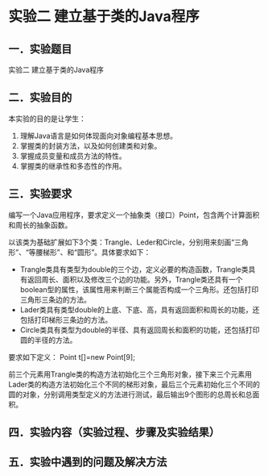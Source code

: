 # 实验二  建立基于类的Java程序

## 一．实验题目

实验二  建立基于类的Java程序

## 二．实验目的

本实验的目的是让学生：

1. 理解Java语言是如何体现面向对象编程基本思想。
2. 掌握类的封装方法，以及如何创建类和对象。
3. 掌握成员变量和成员方法的特性。
4. 掌握类的继承性和多态性的作用。

## 三．实验要求

编写一个Java应用程序，要求定义一个抽象类（接口）Point，包含两个计算面积和周长的抽象函数。

以该类为基础扩展如下3个类：Trangle、Leder和Circle，分别用来刻画“三角形”、“等腰梯形”、和“圆形”。具体要求如下：

- Trangle类具有类型为double的三个边，定义必要的构造函数，Trangle类具有返回周长、面积以及修改三个边的功能。另外，Trangle类还具有一个boolean型的属性，该属性用来判断三个属能否构成一个三角形。还包括打印三角形三条边的方法。
- Lader类具有类型double的上底、下底、高，具有返回面积和周长的功能，还包括打印梯形三条边的方法。
- Circle类具有类型为double的半径、具有返回周长和面积的功能，还包括打印圆的半径的方法。

要求如下定义：  Point t[]=new Point[9];

前三个元素用Trangle类的构造方法初始化三个三角形对象，接下来三个元素用Lader类的构造方法初始化三个不同的梯形对象，最后三个元素初始化三个不同的圆的对象，分别调用类型定义的方法进行测试，最后输出9个图形的总周长和总面积。

## 四．实验内容（实验过程、步骤及实验结果）

## 五．实验中遇到的问题及解决方法
